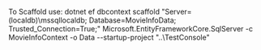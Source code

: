 ﻿To Scaffold use:
dotnet ef dbcontext scaffold "Server=(localdb)\mssqllocaldb; Database=MovieInfoData; Trusted_Connection=True;" Microsoft.EntityFrameworkCore.SqlServer -c MovieInfoContext -o Data --startup-project "..\TestConsole"
